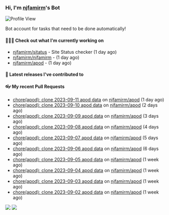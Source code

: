 ### Hi, I'm [njfamirm](https://github.com/njfamirm)'s Bot
![Profile View](https://komarev.com/ghpvc/?username=njfamirm-bot)

Bot account for tasks that need to be done automatically!

#### 👨🏻‍💻 Check out what I'm currently working on

- [njfamirm/sitatus](https://github.com/njfamirm/sitatus) - Site Status checker (1 day ago)
- [njfamirm/njfamirm](https://github.com/njfamirm/njfamirm) -  (1 day ago)
- [njfamirm/apod](https://github.com/njfamirm/apod) -  (1 day ago)

#### 🎉 Latest releases I've contributed to


#### 👓 My recent Pull Requests

- [chore(apod): clone 2023-09-11 apod data](https://github.com/njfamirm/apod/pull/67) on [njfamirm/apod](https://github.com/njfamirm/apod) (1 day ago)
- [chore(apod): clone 2023-09-10 apod data](https://github.com/njfamirm/apod/pull/66) on [njfamirm/apod](https://github.com/njfamirm/apod) (2 days ago)
- [chore(apod): clone 2023-09-09 apod data](https://github.com/njfamirm/apod/pull/65) on [njfamirm/apod](https://github.com/njfamirm/apod) (3 days ago)
- [chore(apod): clone 2023-09-08 apod data](https://github.com/njfamirm/apod/pull/64) on [njfamirm/apod](https://github.com/njfamirm/apod) (4 days ago)
- [chore(apod): clone 2023-09-07 apod data](https://github.com/njfamirm/apod/pull/63) on [njfamirm/apod](https://github.com/njfamirm/apod) (5 days ago)
- [chore(apod): clone 2023-09-06 apod data](https://github.com/njfamirm/apod/pull/62) on [njfamirm/apod](https://github.com/njfamirm/apod) (6 days ago)
- [chore(apod): clone 2023-09-05 apod data](https://github.com/njfamirm/apod/pull/61) on [njfamirm/apod](https://github.com/njfamirm/apod) (1 week ago)
- [chore(apod): clone 2023-09-04 apod data](https://github.com/njfamirm/apod/pull/60) on [njfamirm/apod](https://github.com/njfamirm/apod) (1 week ago)
- [chore(apod): clone 2023-09-03 apod data](https://github.com/njfamirm/apod/pull/59) on [njfamirm/apod](https://github.com/njfamirm/apod) (1 week ago)
- [chore(apod): clone 2023-09-02 apod data](https://github.com/njfamirm/apod/pull/58) on [njfamirm/apod](https://github.com/njfamirm/apod) (1 week ago)

![](http://github-profile-summary-cards.vercel.app/api/cards/profile-details?username=njfamirm-bot&theme=transparent)
![](https://github-profile-summary-cards.vercel.app/api/cards/productive-time?username=njfamirm-bot&theme=transparent&utcOffset=3.50)

